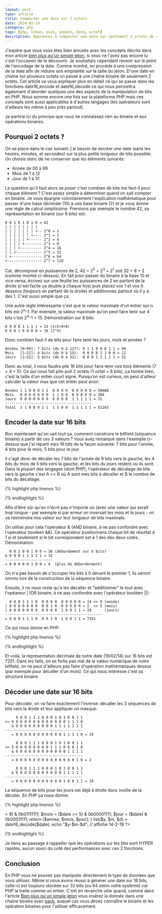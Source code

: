 ```yaml
---
layout: post
type: article
title: Compacter une date sur 2 octets
date: 2014-02-19
category: php
tags: [php, token, pack, unpack, date, octet]
description: Apprennez à compacter une date sur seulement 2 octets de mémoire et découvrez au passage les rudiments des opérations de bits en PHP
---
```


J'espère que vous vous êtes bien amusés avec les concepts décrits dans mon article [bien plus qu'un simple jeton](http://bdelespierre.fr/article/bien-plus-quun-simple-jeton/), si vous ne l'avez pas encore lu c'est l'occasion de le découvrir. Je souhaitais cependant revenir sur le point de l'encodage de la date. Comme montré, on procède à une compression de la date afin de réduire son empreinte sur la taille du jeton. D'une date en chaîne sur plusieurs octets on passe à une chaîne binaire de seulement 2 octets. Cet article va vous expliquer plus en détail ce qui se passe dans les fonctions date16\_encode et date16\_decode ce qui nous permettra également d'aborder quelques uns des aspects de la manipulation de bits en PHP. Nous somme encore une fois sur la plateforme PHP mais ces concepts sont aussi applicables à d'autres langages (les opérateurs sont d'ailleurs les même à peu près partout).

Je partirai ici du principe que vous ne connaissez rien au binaire et aux opérations binaires.

## Pourquoi 2 octets ?

On se place dans le cas suivant: j'ai besoin de stocker une date (sans les heures, minutes, et secondes) sur la plus petite longueur de bits possible. On choisis donc de ne conserver que les éléments suivants:

+ Année de 00 à 99
+ Mois de 1 à 12
+ Jour de 1 à 31

La question qu'il faut alors se poser c'est combien de bits me faut-il pour chaque élément ? C'est assez simple à déterminer quand on sait compter en binaire. Je vous épargne volontairement l'explication mathématique pour passer d'une base décimale (10) à une base binaire (2) et je vous donne une règle de calcul simplissime. Prennons par exemple le nombre 42, sa représentation en binaire (sur 8 bits) est:

	0 0	1 0 1 0 1 0 = 42
	| | | | | | | |
	| | | | | | | +-- 2^0 = 1
	| | | | | | +---- 2^1 = 2
	| | | | | +------ 2^2 = 4
	| | | | +-------- 2^3 = 8
	| | | +---------- 2^4 = 16
	| | +------------ 2^5 = 32
	| +-------------- 2^6 = 64
	+---------------- 2^7 = 128

Car, décomposé en puissances de 2, 42 = 2<sup>5</sup> + 2<sup>3</sup> + 2<sup>1</sup> soit 32 + 8 + 2 (comme montré ci-dessus). En fait pour passer du binaire à la base 10 et vice versa, écrivez sur une feuille les puissances de 2 en partant de la droite (c'est facile ça double à chaque fois) puis placez vos 1 et vos 0 dessous (toujours en partant de la droite) et additionnez partout où il y a des 1. C'est aussi simple que ça.

Une autre règle intéressante c'est que la valeur maximale d'un entier sur n bits est 2<sup>n</sup>-1. Par exemple, la valeur maximale qu'on peut faire tenir sur 4 bits c'est 2<sup>4</sup>-1 = 15. Démonstration sur 8 bits:

	0 0 0 0 1 1 1 1 = 15 (1+2+4+8)
	0 0 0 1 0 0 0 0 = 16 (2^4)

Donc combien faut-il de bits pour faire tenir les jours, mois et années ?

	Années [0~99]: 7 bits (de 0 à 127): 0 1 1 0 0 0 1 1 = 99
	Mois   [1~12]: 4 bits (de 0 à 15):  0 0 0 0 1 1 0 0 = 12
	Jours  [1~31]: 5 bits (de 0 à 31):  0 0 0 1 1 1 1 1 = 31

Donc au total, il nous faudra pile 16 bits pour faire tenir ces trois éléments (7 + 4 + 5). Ce qui nous fait pile-poil 2 octets (1 octet = 8 bits), ça tombe bien, c'est la taille d'un entier court signé. Puisqu'on est curieux, on peut d'ailleur calculer la valeur max que cet entier peut avoir:

	Années 1 1 0 0 0 1 1  0 0 0 0  0 0 0 0 0 = 50688
	Mois   0 0 0 0 0 0 0  1 1 0 0  0 0 0 0 0 = 384
	Jours  0 0 0 0 0 0 0  0 0 0 0  1 1 1 1 1 = 31
	----------------------------------------
	Total  1 1 0 0 0 1 1  1 1 0 0  1 1 1 1 1 = 51103

## Encoder la date sur 16 bits

Bon maintenant qu'on sait tout ça, comment construire le bitfield (séquence binaire) à partir de ces 3 valeurs ? Vous avez remarqué dans l'exemple ci-dessus que j'ai réparti mes 16 bits de la façon suivante: 7 bits pour l'année, 4 bits pour le mois, 5 bits pour le jour.

Il s'agit donc de décaler les 7 bits de l'année de 9 bits vers la gauche, les 4 bits du mois de 5 bits vers la gauche, et les bits du jours restent où ils sont. Dans la plupart des langages (dont PHP), l'opérateur de décalage de bits vers la gauche c'est A << B où A sont mes bits à décaller et B le nombre de bits du décallage.

{% highlight php linenos %}
<?php
// les nombres sont volontairement fournis en notation binaire
echo (0b01100011 << 9) . "\n"; // 50688
echo (0b00001100 << 5) . "\n"; // 384
echo  0b00011111       . "\n"; // 31
?>
{% endhighlight %}

Afin d'être sûr qu'on n'écrit pas n'importe où (avec une valeur qui serait trop longue - par exemple si par erreur on inversait les mois et le jours - on va restreindre nos valeur sur leur longueur de bits maximale.

On utilise pour cela l'opérateur & (AND binaire, à ne pas confondre avec l'opérateur booléen &&). Ce opérateur positionnera chaque bit de résultat à 1 si et seulement si le bit correspondant est à 1 des des deux cotés. Démonstation:

	  0 0 1 0 0 1 0 0 = 36 (débordement sur 6 bits)
	& 0 0 0 1 1 1 1 1 = 31
	----------------------
	= 0 0 0 0 0 1 0 0 = 4  (plus de déborderment)

On n'a pas besoin de s'occuper les bits à 0 devant le premier 1, ils seront ommis lors de la construction de la séquence binaire.

Ensuite, il ne nous reste qu'a les décaller et "additionner" le tout avec l'opéareur | (OR binaire, à ne pas confondre avec l'opérateur booléen ||):

	  0 0 0 1 1 1 0  0 0 0 0  0 0 0 0 0 = 14 << 9 (année)
	| 0 0 0 0 0 0 0  0 0 1 0  0 0 0 0 0 = 2  << 5 (mois)
	| 0 0 0 0 0 0 0  0 0 0 0  1 0 0 1 1 = 19      (jours)
	---------------------------------------------
	= 0 0 0 1 1 1 0  0 0 1 0  1 0 0 1 1 = 7251

Ce qui nous donne en PHP:

{% highlight php linenos %}
<?php
function date16_encode ($annee, $mois, $jour)
{
	$jour  &= 0b00011111; // ne garder que les 5 premiers bits
	$mois  &= 0b00001111; // ne garder que les 4 premiers bits
	$annee &= 0b01111111; // ne garder que les 7 premiers bits
	
	return ($annee << 9) | ($mois << 5) | $jour;
}

echo date16_encode(14, 2, 19); // 7251
?>
{% endhighlight %}

Et voilà, la représentation décimale de notre date (19/02/14) sur 16 bits est 7251. Dans les faits, on se fiche pas mal de la valeur numérique de notre bitfield, on ne peut d'ailleurs pas faire d'opération mathématiques dessus (par exemple pour décaller d'un mois). Ce qui nous intéresse c'est sa structure binaire.

## Décoder une date sur 16 bits

Pour décoder, on va faire exactement l'inverse: décaller les 3 séquences de bits vers la droite et leur appliquer un masque:

	     0 0 0 1 1 1 0 0 0 1 0 1 0 0 1 1
	>> 9 0 0 0 0 0 0 0 0 0 0 0 0 1 1 1 0
	   & 0 0 0 0 0 0 0 0 0 1 1 1 1 1 1 1
	------------------------------------
	   = 0 0 0 0 0 0 0 0 0 0 0 1 1 1 1 0 = 14

		 0 0 0 1 1 1 0 0 0 1 0 1 0 0 1 1
	>> 5 0 0 0 0 0 0 0 0 1 1 1 0 0 0 1 0
	   & 0 0 0 0 0 0 0 0 0 0 0 0 1 1 1 1
	------------------------------------
	   = 0 0 0 0 0 0 0 0 0 0 0 0 0 0 1 0 = 2

         0 0 0 1 1 1 0 0 0 1 0 1 0 0 1 1
       & 0 0 0 0 0 0 0 0 0 0 0 1 1 1 1 1
    ------------------------------------
       = 0 0 0 0 0 0 0 0 0 0 0 1 0 0 1 1 = 19

La séquence de bits pour les jours est déjà à droite donc inutile de la décaler. En PHP ça nous donne:

{% highlight php linenos %}
<?php
$date = date16_encode(14, 2, 19);

function date16_decode ($date)
{
	$annee = ($date >> 9) & 0b01111111;
	$mois  = ($date >> 5) & 0b00001111;
	$jour  = ($date)      & 0b00011111;
	
	return [$annee, $mois, $jour];
}

list($y, $m, $d) = date16_decode($date);
echo "$y-$m-$d"; // affiche 14-2-19
?>
{% endhighlight %}

Je tiens au passage à rappeller que les opérations sur les bits sont HYPER rapides, aucun souci du coté des performances avec ces 2 fonctions.

## Conclusion

En PHP vous ne pouvez pas manipuler directement le type de données que vous utilisez. Même si nous avons réussi à générer une date sur 16 bits, celle-ci est toujours stockée sur 32 bits (ou 64 selon votre système) car PHP la traite comme un entier. C'est en revanche utile quand, comme dans l'article [Bien plus qu'un simple jeton](http://bdelespierre.fr/article/bien-plus-quun-simple-jeton/) vous insérez la donnée dans une chaine binaire avec [pack](), auquel cas vous devez connaître le binaire et les opération binaires pour l'utiliser efficacement.